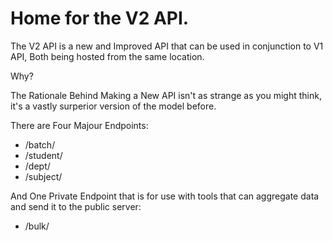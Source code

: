 # Home for the V2 API.

The V2 API is a new and Improved API that can be used in conjunction to V1 API, Both being hosted from the same location.

Why?

The Rationale Behind Making a New API isn't as strange as you might think, it's a vastly surperior version of the model before.

There are Four Majour Endpoints:

- /batch/
- /student/
- /dept/
- /subject/

And One Private Endpoint that is for use with tools that can aggregate data and send it to the public server:

- /bulk/
